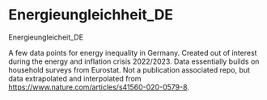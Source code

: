 # Energieungleichheit_DE
Energieungleicheit_DE

A few data points for energy inequality in Germany. 
Created out of interest during the energy and inflation crisis 2022/2023.
Data essentially builds on household surveys from Eurostat.
Not a publication associated repo, but data extrapolated and interpolated from https://www.nature.com/articles/s41560-020-0579-8.
